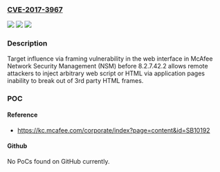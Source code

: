 ### [CVE-2017-3967](https://cve.mitre.org/cgi-bin/cvename.cgi?name=CVE-2017-3967)
![](https://img.shields.io/static/v1?label=Product&message=Network%20Security%20Management%20(NSM)&color=blue)
![](https://img.shields.io/static/v1?label=Version&message=8.28.2.7.42.2%20&color=brighgreen)
![](https://img.shields.io/static/v1?label=Vulnerability&message=Target%20influence%20via%20framing%20vulnerability&color=brighgreen)

### Description

Target influence via framing vulnerability in the web interface in McAfee Network Security Management (NSM) before 8.2.7.42.2 allows remote attackers to inject arbitrary web script or HTML via application pages inability to break out of 3rd party HTML frames.

### POC

#### Reference
- https://kc.mcafee.com/corporate/index?page=content&id=SB10192

#### Github
No PoCs found on GitHub currently.

